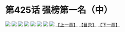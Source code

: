 # 第425话 强榜第一名（中）
![](https://mhpic.xiaomingtaiji.net/comic/D/斗破苍穹拆分版/425话/1.jpg-zymk.middle.webp)
![](https://mhpic.xiaomingtaiji.net/comic/D/斗破苍穹拆分版/425话/2.jpg-zymk.middle.webp)
![](https://mhpic.xiaomingtaiji.net/comic/D/斗破苍穹拆分版/425话/3.jpg-zymk.middle.webp)
![](https://mhpic.xiaomingtaiji.net/comic/D/斗破苍穹拆分版/425话/4.jpg-zymk.middle.webp)
![](https://mhpic.xiaomingtaiji.net/comic/D/斗破苍穹拆分版/425话/5.jpg-zymk.middle.webp)
![](https://mhpic.xiaomingtaiji.net/comic/D/斗破苍穹拆分版/425话/6.jpg-zymk.middle.webp)
![](https://mhpic.xiaomingtaiji.net/comic/D/斗破苍穹拆分版/425话/7.jpg-zymk.middle.webp)
![](https://mhpic.xiaomingtaiji.net/comic/D/斗破苍穹拆分版/425话/8.jpg-zymk.middle.webp)
[【上一章】](./424.md)
[【目录】](./README.md)
[【下一章】](./426.md)
